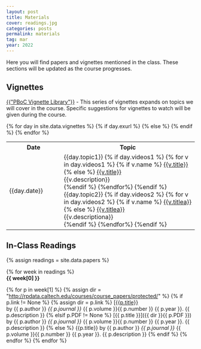 ```yaml
---
layout: post
title: Materials
cover: readings.jpg
categories: posts
permalink: materials
tag: mar
year: 2022
---
```

Here you will find papers and vignettes mentioned in the class. These sections will be updated as the course progresses.

## Vignettes

<a href="https://www.youtube.com/channel/UCnYEe45w6F4G3AEYCyNHMWg/videos" target="_blank">{{"PBoC Vignette Library"}}</a> - This series of vignettes expands on topics we will cover in the course.  Specific suggestions for vignettes to watch will be given during the course.

<table>
<tr>
    <th style="width:130px"><b>Date</b></th>
    <th><b>Topic</b></th>
</tr>
{% for day in site.data.vignettes %}
{% if day.exurl %}
{% else %}
<tr>
    <td>{{day.date}}  </td>
    <td>{{day.topic1}}
    {% if day.videos1 %}
    {% for v in day.videos1 %}
    {% if v.name %}
    <a href="http://rpdata.caltech.edu/courses/aph161/2021/videos/{{v.name}}" target="_blank">{{v.title}}</a><br/>
    {% else %} 
    <a href="{{v.url}}" target="_blank">{{v.title}}</a><br/>
    {{v.description}}<br/>
    {%endif %}
    {%endfor%}
    {%endif %}
    {{day.topic2}}
    {% if day.videos2 %}
    {% for v in day.videos2 %}
    {% if v.name %}
    <a href="http://rpdata.caltech.edu/courses/aph161/2021/videos/{{v.name}}" target="_blank">{{v.titlea}}</a><br/>
    {% else %}
    <a href="{{v.urla}}" target="_blank">{{v.titlea}}</a><br/>
    {{v.descriptiona}}<br/>
    {%endif %}
    {%endfor%}
    {%endif %}
    </td>
    <!--<td>--->
    <!--{% if day.slide %}--->
    <!--<a href="http://rpdata.caltech.edu/courses/aph161/protected/2022/slides/{{day.slide}}">Slides</a>--->
    <!--{%endif%}---> 
    <!--</td>---> 

  <!-- {% if day.slide %} 
  <td>
  {% for s in day.slide %}
  <a href="http://rpdata.caltech.edu/courses/aph161/protected/2020/videos/{{s}}"><b class="post-title">{{s}}</b></a> 
  {%endfor%}
  </td>
  {% else %}
  <td> {{'-'}} </td>
  {% endif %} -->
</tr>
{% endif %}
{% endfor %}
</table>

## In-Class Readings

{% assign readings = site.data.papers %}

{% for week in readings %}
<span style="display: block; font-weight: 500"> <b>{{ week[0] }}</b></span>

{% for p in week[1] %}
{% assign dir = "http://rpdata.caltech.edu/courses/course_papers/protected/" %}
{% if p.link != None %}
{% assign dir = p.link %}
[<a href={{p.link}} target="_blank">{{p.title}}</a><br/> by {{ p.author }} *{{ p.journal }}* {{ p.volume }}{{ p.number }} {{ p.year }}. {{ p.description }}
{% elsif p.PDF != None %}
[{{ p.title }}]({{ dir }}{{ p.PDF }}) by {{ p.author }} *{{ p.journal }}* {{ p.volume }}{{ p.number }} {{ p.year }}. {{ p.description }}
{% else %}
{{p.title}} by {{ p.author }} *{{ p.journal }}* {{ p.volume }}{{ p.number }} {{ p.year }}. {{ p.description }}
{% endif %}
{% endfor %}
{% endfor %}

